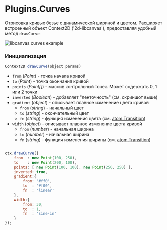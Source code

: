 Plugins.Curves
==============

Отрисовка кривых безье с динамической шириной и цветом. Расширяет встроенный объект Context2D ('2d-libcanvas'), предоставляя удобный метод `drawCurve`

![libcanvas curves example](https://raw.github.com/theshock/libcanvas/master/Docs/Ru/Plugins/curves.png)

### Инициализация

```js
Context2D drawCurve(object params)
```

* `from` (*Point*) - точка начала кривой
* `to` (*Point*) - точка окончания кривой
* `points` (*Point[]*) - массив контрольный точек. Может содержать 0, 1 или 2 точки
* `inverted` (*Boolean*) - добавляет "ленточность" (см. скриншот выше)
* `gradient` (*object*) - описывает плавное изменение цвета кривой
	* `from` (*string*) - начальный цвет
	* `to` (*string*) - окончательный цвет
	* `fn` (*string*) - функция изменения цвета (см. [atom.Transition](https://github.com/theshock/atomjs/blob/master/Docs/En/Declare/Transition.md))
* `width` (*object*) - описывает плавное изменение цвета кривой
	* `from` (*number*) - начальная ширина
	* `to` (*number*) - начальная ширина
	* `fn` (*string*) - функция изменения ширины (см. [atom.Transition](https://github.com/theshock/atomjs/blob/master/Docs/En/Declare/Transition.md))

```js

ctx.drawCurve({
	from  : new Point(100, 250),
	to    : new Point(200, 100),
	points: [ new Point(100, 100), new Point(250, 250) ],
	inverted: true,
	gradient:{
		from: '#ff0',
		to  : '#f00',
		fn  : 'linear'
	},
	width:{
		from: 30,
		to  : 1,
		fn  : 'sine-in'
	}
});
```